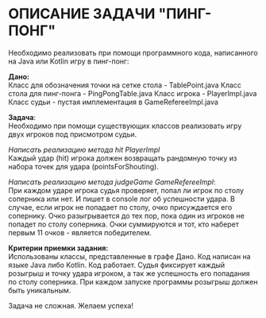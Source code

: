 # ОПИСАНИЕ ЗАДАЧИ "ПИНГ-ПОНГ"
Необходимо реализовать при помощи программного кода,
написанного на Java или Kotlin игру в пинг-понг:

<b>Дано:</b><br>
Класс для обозначения точки на сетке стола - TablePoint.java
Класс стола для пинг-понга - PingPongTable.java
Класс игрока - PlayerImpl.java
Класс судьи - пустая имплементация в GameRefereeImpl.java

<b>Задача</b>:<br>
Необходимо при помощи существующих классов реализовать игру двух игроков под присмотром судьи.

<i>Написать реализацию метода hit PlayerImpl</i><br>
Каждый удар (hit) игрока должен возвращать рандомную точку из набора точек для удара (pointsForShouting).

<i>Написать реализацию метода judgeGame GameRefereeImpl</i>:<br>
При каждом ударе игрока судья проверяет, попал ли игрок по столу соперника или нет. И пишет в console лог об успешности удара.
В случае, если игрок не попадает по столу, очко присуждается его сопернику.
Очко разыгрывается до тех пор, пока один из игроков не попадет по столу соперника.
Очки суммируются и тот, кто наберет первым 11 очков - является победителем.

<b>Критерии приемки задания:</b><br>
Использованы классы, представленные в графе Дано.
Код написан на языке Java либо Kotlin.
Код работает. Судья фиксирует каждый розыгрыш и точку удара игроком, а так же успешность его попадания по столу соперника.
При каждом запуске программы розыгрыш должен быть уникальным.

Задача не сложная. Желаем успеха!